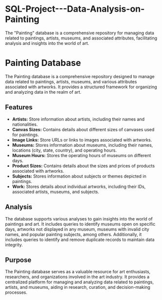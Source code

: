# SQL-Project---Data-Analysis-on-Painting
The "Painting" database is a comprehensive repository for managing data related to paintings, artists, museums, and associated attributes, facilitating analysis and insights into the world of art.
# Painting Database

The Painting database is a comprehensive repository designed to manage data related to paintings, artists, museums, and various attributes associated with artworks. It provides a structured framework for organizing and analyzing data in the realm of art.

## Features

- **Artists:** Store information about artists, including their names and nationalities.
- **Canvas Sizes:** Contains details about different sizes of canvases used for paintings.
- **Image Links:** Store URLs or links to images associated with artworks.
- **Museums:** Stores information about museums, including their names, locations (city, state, country), and operating hours.
- **Museum Hours:** Stores the operating hours of museums on different days.
- **Product Sizes:** Contains details about the sizes and prices of products associated with artworks.
- **Subjects:** Stores information about subjects or themes depicted in paintings.
- **Work:** Stores details about individual artworks, including their IDs, associated artists, museums, and subjects.

## Analysis

The database supports various analyses to gain insights into the world of paintings and art. It includes queries to identify museums open on specific days, artworks not displayed in any museum, museums with invalid city names, and popular painting subjects, among others. Additionally, it includes queries to identify and remove duplicate records to maintain data integrity.

## Purpose

The Painting database serves as a valuable resource for art enthusiasts, researchers, and organizations involved in the art industry. It provides a centralized platform for managing and analyzing data related to paintings, artists, and museums, aiding in research, curation, and decision-making processes.

